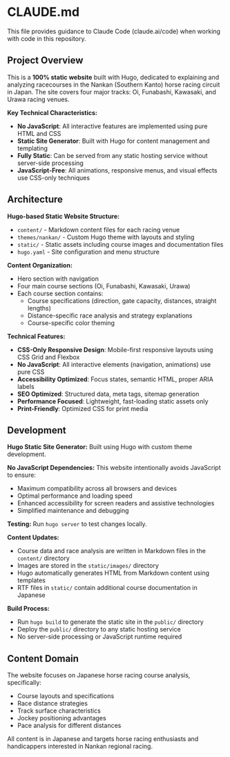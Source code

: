 # CLAUDE.md

This file provides guidance to Claude Code (claude.ai/code) when working with code in this repository.

## Project Overview

This is a **100% static website** built with Hugo, dedicated to explaining and analyzing racecourses in the Nankan (Southern Kanto) horse racing circuit in Japan. The site covers four major tracks: Oi, Funabashi, Kawasaki, and Urawa racing venues.

**Key Technical Characteristics:**
- **No JavaScript**: All interactive features are implemented using pure HTML and CSS
- **Static Site Generator**: Built with Hugo for content management and templating
- **Fully Static**: Can be served from any static hosting service without server-side processing
- **JavaScript-Free**: All animations, responsive menus, and visual effects use CSS-only techniques

## Architecture

**Hugo-based Static Website Structure:**
- `content/` - Markdown content files for each racing venue
- `themes/nankan/` - Custom Hugo theme with layouts and styling
- `static/` - Static assets including course images and documentation files
- `hugo.yaml` - Site configuration and menu structure

**Content Organization:**
- Hero section with navigation
- Four main course sections (Oi, Funabashi, Kawasaki, Urawa)
- Each course section contains:
  - Course specifications (direction, gate capacity, distances, straight lengths)
  - Distance-specific race analysis and strategy explanations
  - Course-specific color theming

**Technical Features:**
- **CSS-Only Responsive Design**: Mobile-first responsive layouts using CSS Grid and Flexbox
- **No JavaScript**: All interactive elements (navigation, animations) use pure CSS
- **Accessibility Optimized**: Focus states, semantic HTML, proper ARIA labels
- **SEO Optimized**: Structured data, meta tags, sitemap generation
- **Performance Focused**: Lightweight, fast-loading static assets only
- **Print-Friendly**: Optimized CSS for print media

## Development

**Hugo Static Site Generator:** Built using Hugo with custom theme development.

**No JavaScript Dependencies:** This website intentionally avoids JavaScript to ensure:
- Maximum compatibility across all browsers and devices
- Optimal performance and loading speed
- Enhanced accessibility for screen readers and assistive technologies
- Simplified maintenance and debugging

**Testing:** Run `hugo server` to test changes locally.

**Content Updates:** 
- Course data and race analysis are written in Markdown files in the `content/` directory
- Images are stored in the `static/images/` directory
- Hugo automatically generates HTML from Markdown content using templates
- RTF files in `static/` contain additional course documentation in Japanese

**Build Process:**
- Run `hugo build` to generate the static site in the `public/` directory
- Deploy the `public/` directory to any static hosting service
- No server-side processing or JavaScript runtime required

## Content Domain

The website focuses on Japanese horse racing course analysis, specifically:
- Course layouts and specifications
- Race distance strategies 
- Track surface characteristics
- Jockey positioning advantages
- Pace analysis for different distances

All content is in Japanese and targets horse racing enthusiasts and handicappers interested in Nankan regional racing.